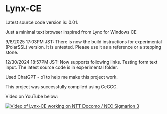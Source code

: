 # Lynx-CE
Latest source code version is: 0.01.

Just a minimal text browser inspired from Lynx for Windows CE

9/8/2025 17:03PM JST: There is now the build instructions for experimental (PolarSSL) version. It is untested. Please use it as a reference or a stepping stone.

12/30/2024 18:57PM JST: Now supports following links. Testing form text input. The latest source code is in experimental folder.

Used ChatGPT - o1 to help me make this project work.

This project was successfully compiled using CeGCC.

Video on YouTube below:

[![Video of Lynx-CE working on NTT Docomo / NEC Sigmarion 3](https://img.youtube.com/vi/A6zFduoXUJo/0.jpg)](https://www.youtube.com/watch?v=A6zFduoXUJo)

